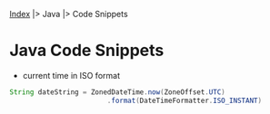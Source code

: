 [Index][home] |> Java |> Code Snippets

# Java Code Snippets
- current time in ISO format
```java
String dateString = ZonedDateTime.now(ZoneOffset.UTC)
                        .format(DateTimeFormatter.ISO_INSTANT)
```


[home]: /
